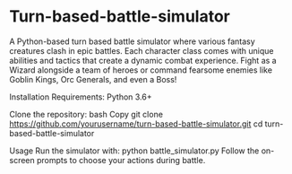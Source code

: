 # Turn-based-battle-simulator
A Python-based turn based battle simulator where various fantasy creatures clash in epic battles. Each character class comes with unique abilities and tactics that create a dynamic combat experience. Fight as a Wizard alongside a team of heroes or command fearsome enemies like Goblin Kings, Orc Generals, and even a Boss!


Installation
Requirements: Python 3.6+

Clone the repository:
bash
Copy
git clone https://github.com/yourusername/turn-based-battle-simulator.git
cd turn-based-battle-simulator


Usage
Run the simulator with: python battle_simulator.py
Follow the on-screen prompts to choose your actions during battle.
